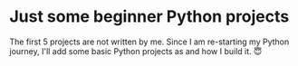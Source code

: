 # Just some beginner Python projects

The first 5 projects are not written by me. Since I am re-starting my Python journey, I'll add some basic Python projects as and how I build it. 😇
